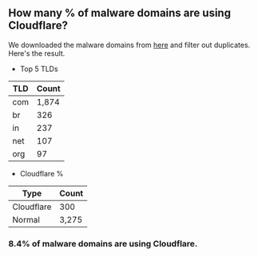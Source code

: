 ## How many % of malware domains are using Cloudflare?


We downloaded the malware domains from [here](https://urlhaus.abuse.ch) and filter out duplicates.
Here's the result.


[//]: # (start replacement)


- Top 5 TLDs

| TLD | Count |
| --- | --- |
| com | 1,874 |
| br | 326 |
| in | 237 |
| net | 107 |
| org | 97 |


- Cloudflare %

| Type | Count |
| --- | --- |
| Cloudflare | 300 |
| Normal | 3,275 |


### 8.4% of malware domains are using Cloudflare.